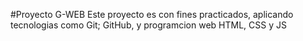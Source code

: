 #Proyecto G-WEB
Este proyecto es con fines practicados, aplicando tecnologias como Git; GitHub, y programcion web HTML, CSS y JS 
